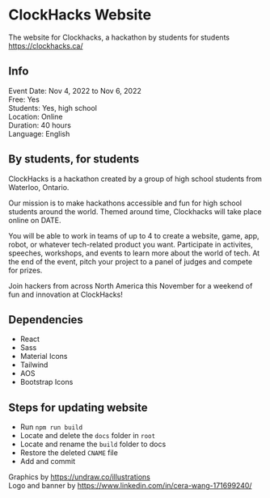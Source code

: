 # ClockHacks Website

The website for Clockhacks, a hackathon by students for students
https://clockhacks.ca/

## Info

Event Date: Nov 4, 2022 to Nov 6, 2022<br/>
Free: Yes<br/>
Students: Yes, high school<br/>
Location: Online<br/>
Duration: 40 hours<br/>
Language: English<br/>

## By students, for students

ClockHacks is a hackathon created by a group of high school students from Waterloo, Ontario.

Our mission is to make hackathons accessible and fun for high school students around the world. Themed around time, Clockhacks will take place online on DATE.

You will be able to work in teams of up to 4 to create a website, game, app, robot, or whatever tech-related product you want. Participate in activites, speeches, workshops, and events to learn more about the world of tech. At the end of the event, pitch your project to a panel of judges and compete for prizes.

Join hackers from across North America this November for a weekend of fun and innovation at ClockHacks!


## Dependencies

- React<br/>
- Sass<br/>
- Material Icons<br/>
- Tailwind<br/>
- AOS<br/>
- Bootstrap Icons<br/>

## Steps for updating website
- Run `npm run build`
- Locate and delete the `docs` folder in `root`
- Locate and rename the `build` folder to docs
- Restore the deleted `CNAME` file
- Add and commit

Graphics by https://undraw.co/illustrations <br/>
Logo and banner by https://www.linkedin.com/in/cera-wang-171699240/
